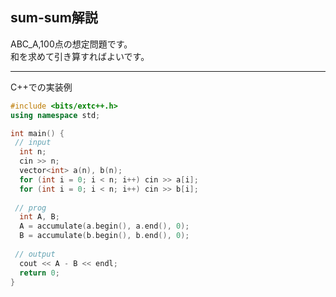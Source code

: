sum-sum解説
-----

ABC_A,100点の想定問題です。 \
和を求めて引き算すればよいです。

-----

C++での実装例
``` cpp
#include <bits/extc++.h>
using namespace std;

int main() {
 // input
  int n;
  cin >> n;
  vector<int> a(n), b(n);
  for (int i = 0; i < n; i++) cin >> a[i];
  for (int i = 0; i < n; i++) cin >> b[i];
  
 // prog
  int A, B;
  A = accumulate(a.begin(), a.end(), 0);
  B = accumulate(b.begin(), b.end(), 0);
  
 // output
  cout << A - B << endl;
  return 0;
}
```